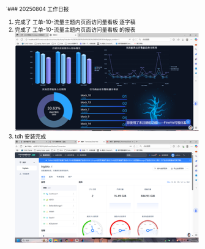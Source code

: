 `### 20250804 工作日报

1. 完成了 工单-10-流量主题内页面访问量看板 逐字稿 
2. 完成了 工单-10-流量主题内页面访问量看板 的报表
![img.png](../../img/imgs12/img.png)
3. tdh 安装完成
![img_1.png](../../img/imgs12/img_1.png)